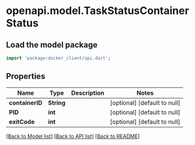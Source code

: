 # openapi.model.TaskStatusContainerStatus

## Load the model package
```dart
import 'package:docker_client/api.dart';
```

## Properties
Name | Type | Description | Notes
------------ | ------------- | ------------- | -------------
**containerID** | **String** |  | [optional] [default to null]
**PID** | **int** |  | [optional] [default to null]
**exitCode** | **int** |  | [optional] [default to null]

[[Back to Model list]](../README.md#documentation-for-models) [[Back to API list]](../README.md#documentation-for-api-endpoints) [[Back to README]](../README.md)


